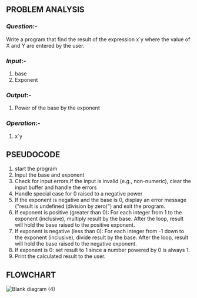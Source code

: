 ## **PROBLEM ANALYSIS**
### *Question*:-
Write a program that find the result of the expression x`y where the value of X and Y are entered by the user.
### *Input*:-
1. base
2. Exponent 
### *Output*:-
1. Power of the base by the exponent 
### *Operation*:-
1. x`y
 ## **PSEUDOCODE**
 1. start the program
 2. Input the base and exponent
 3. Check for input errors.If the input is invalid (e.g., non-numeric), clear the input buffer and handle the errors
 4. Handle special case for 0 raised to a negative power
 5. If the exponent is negative and the base is 0, display an error message ("result is undefined (division by zero)") and exit the program.
 6. If exponent is positive (greater than 0):
               For each integer from 1 to the exponent (inclusive), multiply result by the base.
               After the loop, result will hold the base raised to the positive exponent.
7. If exponent is negative (less than 0):
         For each integer from -1 down to the exponent (inclusive), divide result by the base.
         After the loop, result will hold the base raised to the negative exponent.
8. If exponent is 0:
           set result to 1 since a number powered by 0 is always 1. 
9. Print the calculated result to the user.
## **FLOWCHART**
![Blank diagram (4)](https://github.com/user-attachments/assets/c3e02d3f-57fb-470d-b771-c4d192fd37df)

